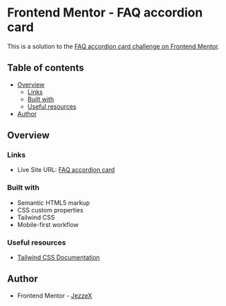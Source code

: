 # Frontend Mentor - FAQ accordion card

This is a solution to the [FAQ accordion card challenge on Frontend Mentor](https://www.frontendmentor.io/challenges/faq-accordion-card-XlyjD0Oam).

## Table of contents

- [Overview](#overview)
  - [Links](#links)
  - [Built with](#built-with)
  - [Useful resources](#useful-resources)
- [Author](#author)

## Overview

### Links

- Live Site URL: [FAQ accordion card](https://jezzex-faq-accordion-card.netlify.app)

### Built with

- Semantic HTML5 markup
- CSS custom properties
- Tailwind CSS
- Mobile-first workflow

### Useful resources

- [Tailwind CSS Documentation](https://tailwindcss.com/docs/installation)

## Author

- Frontend Mentor - [JezzeX](https://www.frontendmentor.io/profile/JezzeX)
